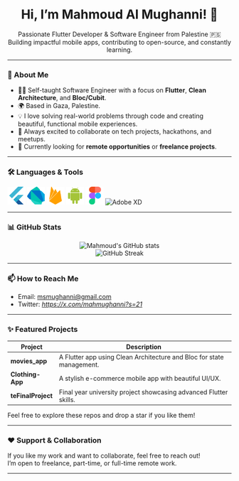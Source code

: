 <h1 align="center">Hi, I’m Mahmoud Al Mughanni! 👋</h1>

<p align="center">
Passionate Flutter Developer & Software Engineer from Palestine 🇵🇸<br>
Building impactful mobile apps, contributing to open-source, and constantly learning.
</p>

---

### 🚀 About Me

- 👨‍💻 Self-taught Software Engineer with a focus on **Flutter**, **Clean Architecture**, and **Bloc/Cubit**.
- 🌍 Based in Gaza, Palestine.
- 💡 I love solving real-world problems through code and creating beautiful, functional mobile experiences.
- 💬 Always excited to collaborate on tech projects, hackathons, and meetups.
- 🎯 Currently looking for **remote opportunities** or **freelance projects**.

---

### 🛠️ Languages & Tools

<p align="left">
  <img src="https://raw.githubusercontent.com/devicons/devicon/master/icons/flutter/flutter-original.svg" alt="Flutter" width="40" height="40"/>
  <img src="https://raw.githubusercontent.com/devicons/devicon/master/icons/dart/dart-original.svg" alt="Dart" width="40" height="40"/>
  <img src="https://raw.githubusercontent.com/devicons/devicon/master/icons/firebase/firebase-plain.svg" alt="Firebase" width="40" height="40"/>
  <img src="https://raw.githubusercontent.com/devicons/devicon/master/icons/android/android-original.svg" alt="Android" width="40" height="40"/>
  <img src="https://raw.githubusercontent.com/devicons/devicon/master/icons/figma/figma-original.svg" alt="Figma" width="40" height="40"/>
  <img src="https://raw.githubusercontent.com/devicons/devicon/master/icons/adobexd/adobexd-plain.svg" alt="Adobe XD" width="40" height="40"/>
</p>

---

### 📊 GitHub Stats

<p align="center">
  <img src="https://github-readme-stats.vercel.app/api?username=MahMughanni&show_icons=true&theme=radical" alt="Mahmoud's GitHub stats" />
  <br>
  <img src="https://github-readme-streak-stats.herokuapp.com/?user=MahMughanni&theme=radical" alt="GitHub Streak" />
</p>

---

### 📫 How to Reach Me

- Email: [msmughanni@gmail.com](mailto:msmughanni@gmail.com)
- Twitter: *https://x.com/mahmughanni?s=21*


---

### ✨ Featured Projects

| Project | Description |
|---------|-------------|
| **movies_app** | A Flutter app using Clean Architecture and Bloc for state management. |
| **Clothing-App** | A stylish e-commerce mobile app with beautiful UI/UX. |
| **teFinalProject** | Final year university project showcasing advanced Flutter skills. |

Feel free to explore these repos and drop a star if you like them!

---

### ❤️ Support & Collaboration

If you like my work and want to collaborate, feel free to reach out!  
I’m open to freelance, part-time, or full-time remote work.

---
